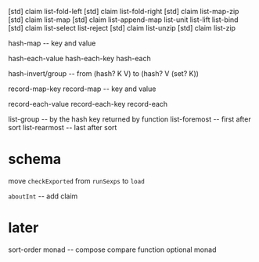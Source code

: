 [std] claim list-fold-left
[std] claim list-fold-right
[std] claim list-map-zip
[std] claim list-map
[std] claim list-append-map list-unit list-lift list-bind
[std] claim list-select list-reject
[std] claim list-unzip
[std] claim list-zip

hash-map -- key and value

hash-each-value
hash-each-key
hash-each

hash-invert/group -- from (hash? K V) to (hash? V (set? K))

record-map-key
record-map -- key and value

record-each-value
record-each-key
record-each

list-group -- by the hash key returned by function
list-foremost -- first after sort
list-rearmost -- last after sort

# schema

move `checkExported` from `runSexps` to `load`

`aboutInt` -- add claim

# later

sort-order monad -- compose compare function
optional monad
